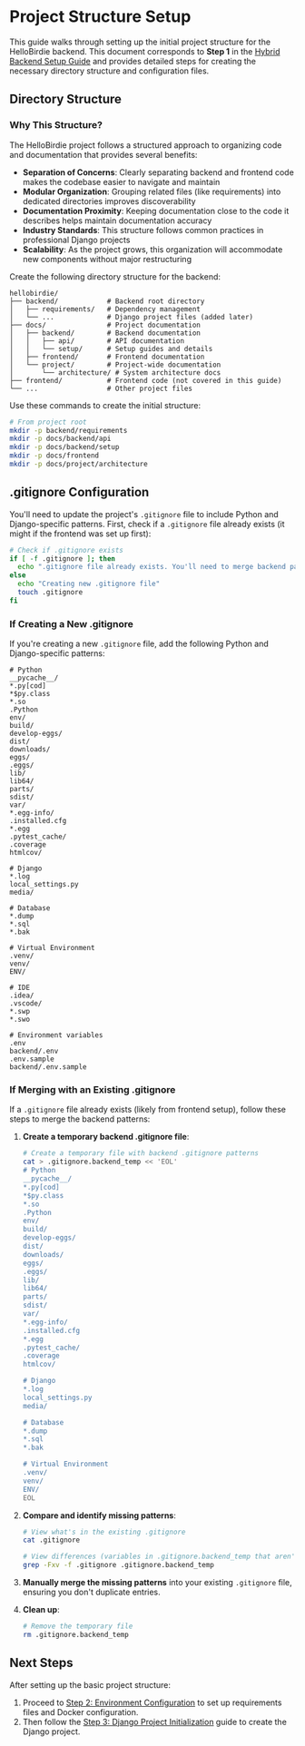 # Project Structure Setup

This guide walks through setting up the initial project structure for the HelloBirdie backend. This document corresponds to **Step 1** in the [Hybrid Backend Setup Guide](../hybrid-backend-setup-guide.md) and provides detailed steps for creating the necessary directory structure and configuration files.

## Directory Structure

### Why This Structure?

The HelloBirdie project follows a structured approach to organizing code and documentation that provides several benefits:

- **Separation of Concerns**: Clearly separating backend and frontend code makes the codebase easier to navigate and maintain
- **Modular Organization**: Grouping related files (like requirements) into dedicated directories improves discoverability
- **Documentation Proximity**: Keeping documentation close to the code it describes helps maintain documentation accuracy
- **Industry Standards**: This structure follows common practices in professional Django projects
- **Scalability**: As the project grows, this organization will accommodate new components without major restructuring

Create the following directory structure for the backend:

```
hellobirdie/
├── backend/            # Backend root directory
│   ├── requirements/   # Dependency management
│   └── ...             # Django project files (added later)
├── docs/               # Project documentation
│   ├── backend/        # Backend documentation
│   │   ├── api/        # API documentation
│   │   └── setup/      # Setup guides and details
│   ├── frontend/       # Frontend documentation
│   └── project/        # Project-wide documentation
│       └── architecture/ # System architecture docs
├── frontend/           # Frontend code (not covered in this guide)
└── ...                 # Other project files
```

Use these commands to create the initial structure:

```bash
# From project root
mkdir -p backend/requirements
mkdir -p docs/backend/api
mkdir -p docs/backend/setup
mkdir -p docs/frontend
mkdir -p docs/project/architecture
```

## .gitignore Configuration

You'll need to update the project's `.gitignore` file to include Python and Django-specific patterns. First, check if a `.gitignore` file already exists (it might if the frontend was set up first):

```bash
# Check if .gitignore exists
if [ -f .gitignore ]; then
  echo ".gitignore file already exists. You'll need to merge backend patterns."
else
  echo "Creating new .gitignore file"
  touch .gitignore
fi
```

### If Creating a New .gitignore

If you're creating a new `.gitignore` file, add the following Python and Django-specific patterns:

```
# Python
__pycache__/
*.py[cod]
*$py.class
*.so
.Python
env/
build/
develop-eggs/
dist/
downloads/
eggs/
.eggs/
lib/
lib64/
parts/
sdist/
var/
*.egg-info/
.installed.cfg
*.egg
.pytest_cache/
.coverage
htmlcov/

# Django
*.log
local_settings.py
media/

# Database
*.dump
*.sql
*.bak

# Virtual Environment
.venv/
venv/
ENV/

# IDE
.idea/
.vscode/
*.swp
*.swo

# Environment variables
.env
backend/.env
.env.sample
backend/.env.sample
```

### If Merging with an Existing .gitignore

If a `.gitignore` file already exists (likely from frontend setup), follow these steps to merge the backend patterns:

1. **Create a temporary backend .gitignore file**:

   ```bash
   # Create a temporary file with backend .gitignore patterns
   cat > .gitignore.backend_temp << 'EOL'
   # Python
   __pycache__/
   *.py[cod]
   *$py.class
   *.so
   .Python
   env/
   build/
   develop-eggs/
   dist/
   downloads/
   eggs/
   .eggs/
   lib/
   lib64/
   parts/
   sdist/
   var/
   *.egg-info/
   .installed.cfg
   *.egg
   .pytest_cache/
   .coverage
   htmlcov/

   # Django
   *.log
   local_settings.py
   media/

   # Database
   *.dump
   *.sql
   *.bak

   # Virtual Environment
   .venv/
   venv/
   ENV/
   EOL
   ```

2. **Compare and identify missing patterns**:

   ```bash
   # View what's in the existing .gitignore
   cat .gitignore

   # View differences (variables in .gitignore.backend_temp that aren't in .gitignore)
   grep -Fxv -f .gitignore .gitignore.backend_temp
   ```

3. **Manually merge the missing patterns** into your existing `.gitignore` file, ensuring you don't duplicate entries.

4. **Clean up**:

   ```bash
   # Remove the temporary file
   rm .gitignore.backend_temp
   ```

## Next Steps

After setting up the basic project structure:

1. Proceed to [Step 2: Environment Configuration](./step2-environment-configuration.md) to set up requirements files and Docker configuration.
2. Then follow the [Step 3: Django Project Initialization](./step3-django-project-initialization.md) guide to create the Django project.
